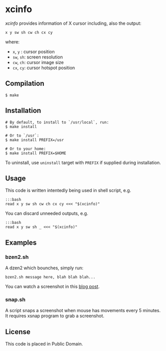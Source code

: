 xcinfo
======

*xcinfo* provides information of X cursor including, also the output:

    x y sw sh cw ch cx cy

where:

 * `x`, `y` : cursor position
 * `sw`, `sh`: screen resolution
 * `cw`, `ch`: cursor image size
 * `cx`, `cy`: cursor hotspot position

Compilation
-----------

    $ make

Installation
------------

    # By default, to install to `/usr/local`, run:
    $ make install

    # Or to `/usr`:
    $ make install PREFIX=/usr

    # Or to your home:
    $ make install PREFIX=$HOME

To uninstall, use `uninstall` target with `PREFIX` if supplied during installation.

Usage
-----

This code is written intentedly being used in shell script, e.g.

    :::bash
    read x y sw sh cw ch cx cy <<< "$(xcinfo)"

You can discard unneeded outputs, e.g.

    :::bash
    read x y sw sh _ <<< "$(xcinfo)"

Examples
--------

### bzen2.sh

A dzen2 which bounches, simply run:

    bzen2.sh message here, blah blah blah...

You can watch a screenshot in this [blog post][bzen2-post].

[bzen2-post]: http://blog.yjl.im/2011/09/bzen2-dzen2-which-bounces.html

### snap.sh

A script snaps a screenshot when mouse has movements every 5 minutes. It requires xsnap program to grab a screenshot.

License
-------

This code is placed in Public Domain.
